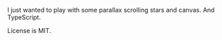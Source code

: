 I just wanted to play with some parallax scrolling stars and canvas. And TypeScript.

License is MIT.